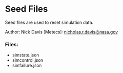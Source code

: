 # Seed Files
Seed files are used to reset simulation data.

Author: Nick Davis [Metecs]: nicholas.r.davis@nasa.gov 

### Files:
- simstate.json
- simcontrol.json
- simfailure.json 